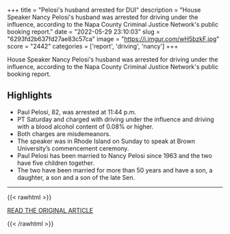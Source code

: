 +++
title = "Pelosi's husband arrested for DUI"
description = "House Speaker Nancy Pelosi's husband was arrested for driving under the influence, according to the Napa County Criminal Justice Network's public booking report."
date = "2022-05-29 23:10:03"
slug = "6293fd2b637fd27ae83c57ca"
image = "https://i.imgur.com/wH5bzkF.jpg"
score = "2442"
categories = ['report', 'driving', 'nancy']
+++

House Speaker Nancy Pelosi's husband was arrested for driving under the influence, according to the Napa County Criminal Justice Network's public booking report.

## Highlights

- Paul Pelosi, 82, was arrested at 11:44 p.m.
- PT Saturday and charged with driving under the influence and driving with a blood alcohol content of 0.08% or higher.
- Both charges are misdemeanors.
- The speaker was in Rhode Island on Sunday to speak at Brown University’s commencement ceremony.
- Paul Pelosi has been married to Nancy Pelosi since 1963 and the two have five children together.
- The two have been married for more than 50 years and have a son, a daughter, a son and a son of the late Sen.

---

{{< rawhtml >}}
  <p class="article-category">
    <a target="_blank" href="https://www.cnn.com/2022/05/29/politics/paul-pelosi-arrested-dui/index.html">READ THE ORIGINAL ARTICLE</a>
  </p>
{{< /rawhtml >}}
